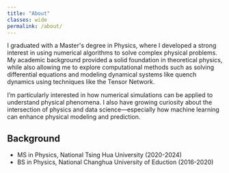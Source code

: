 ```yaml
---
title: "About"
classes: wide
permalink: /about/
---
```


I graduated with a Master's degree in Physics, where I developed a strong interest in using numerical algorithms to solve complex physical problems. My academic background provided a solid foundation in theoretical physics, while also allowing me to explore computational methods such as solving differential equations and modeling dynamical systems like quench dynamics using techniques like the Tensor Network.

I’m particularly interested in how numerical simulations can be applied to understand physical phenomena. I also have growing curiosity about the intersection of physics and data science—especially how machine learning can enhance physical modeling and prediction.

## Background
- MS in Physics, National Tsing Hua University (2020-2024)
- BS in Physics, National Changhua University of Eduction (2016-2020)
